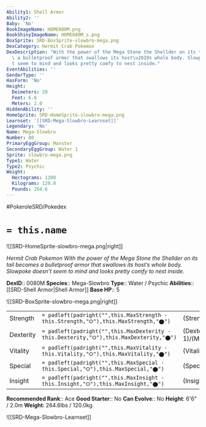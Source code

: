 ```yaml
---
Ability1: Shell Armor
Ability2: ''
Baby: 'No'
BookImageName: HOME080M.png
BookShinyImageName: HOME080M_s.png
BoxSprite: SRD-BoxSprite-slowbro-mega.png
DexCategory: Hermit Crab Pokemon
DexDescription: "With the power of the Mega Stone the Shellder on its tail becomes\
  \ a bulletproof armor that swallows its host\u2019s whole body. Slowpoke doesn\u2019\
  t seem to mind and looks pretty comfy to nest inside."
EventAbilities: ''
GenderType: ''
HasForm: 'No'
Height:
  Deimeters: 20
  Feet: 6.6
  Meters: 2.0
HiddenAbility: ''
HomeSprite: SRD-HomeSprite-slowbro-mega.png
Learnset: '[[SRD-Mega-Slowbro-Learnset]]'
Legendary: 'No'
Name: Mega-Slowbro
Number: 80
PrimaryEggGroup: Monster
SecondaryEggGroup: Water 1
Sprite: slowbro-mega.png
Type1: Water
Type2: Psychic
Weight:
  Hectograms: 1200
  Kilograms: 120.0
  Pounds: 264.6
---
```


#PokeroleSRD/Pokedex

# `= this.name`

![[SRD-HomeSprite-slowbro-mega.png|right]]

*Hermit Crab Pokemon*
*With the power of the Mega Stone the Shellder on its tail becomes a bulletproof armor that swallows its host’s whole body. Slowpoke doesn’t seem to mind and looks pretty comfy to nest inside.*

**DexID**:: 0080M
**Species**:: Mega-Slowbro
**Type**:: Water / Psychic
**Abilities**:: [[SRD-Shell Armor|Shell Armor]]
**Base HP**:: 5

![[SRD-BoxSprite-slowbro-mega.png|right]]

|           |                                                                                        |                                          |
| --------- | -------------------------------------------------------------------------------------- | ---------------------------------------- |
| Strength  | `= padleft(padright("",this.MaxStrength - this.Strength,"⭘"),this.MaxStrength,"⬤")`    | (Strength::2)/(MaxStrength::5)   |
| Dexterity | `= padleft(padright("",this.MaxDexterity - this.Dexterity,"⭘"),this.MaxDexterity,"⬤")` | (Dexterity:: 1)/(MaxDexterity::2) |
| Vitality  | `= padleft(padright("",this.MaxVitality - this.Vitality,"⭘"),this.MaxVitality,"⬤")`    | (Vitality::4)/(MaxVitality::9)   |
| Special   | `= padleft(padright("",this.MaxSpecial - this.Special,"⭘"),this.MaxSpecial,"⬤")`       | (Special::3)/(MaxSpecial::7)     |
| Insight   | `= padleft(padright("",this.MaxInsight - this.Insight,"⭘"),this.MaxInsight,"⬤")`       | (Insight::2)/(MaxInsight::5)     |

**Recommended Rank**:: Ace
**Good Starter**:: No
**Can Evolve**:: No
**Height**: 6'6" / 2.0m
**Weight**: 264.6lbs / 120.0kg

![[SRD-Mega-Slowbro-Learnset]]